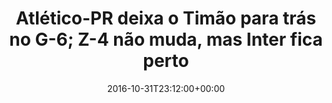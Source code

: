 ---
layout: post
title: "Atlético-PR deixa o Timão para trás no G-6; Z-4 não muda, mas Inter fica perto"
date: 2016-10-31T23:12:00+00:00
external_link: "http://globoesporte.globo.com/futebol/brasileirao-serie-a/noticia/2016/10/atletico-pr-deixa-o-timao-para-tras-no-g-6-z-4-nao-muda-mas-inter-fica-perto.html"
categories: news globo.com
---